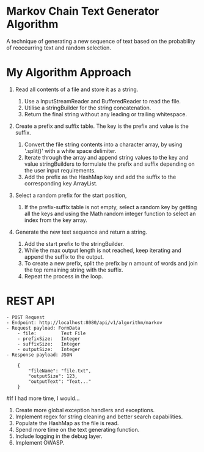 # Markov Chain Text Generator Algorithm
A technique of generating a new sequence of text based on the probability of reoccurring text and random selection.

# My Algorithm Approach
 1. Read all contents of a file and store it as a string.
    1. Use a InputStreamReader and BufferedReader to read the file.
    2. Utilise a stringBuilder for the string concatenation.
    3. Return the final string without any leading or trailing whitespace.

 2. Create a prefix and suffix table. The key is the prefix and value is the suffix.
    1. Convert the file string contents into a character array, by using '.split()' with a white space delimiter.
    2. Iterate through the array and append string values to the key and value stringBuilders to formulate the prefix and suffix depending on the user input requirements.
    3. Add the prefix as the HashMap key and add the suffix to the corresponding key ArrayList.

 3. Select a random prefix for the start position,
    1. If the prefix-suffix table is not empty, select a random key by getting all the keys and using the Math random integer function to select an index from the key array.

 4. Generate the new text sequence and return a string.
    1. Add the start prefix to the stringBuilder.
    2. While the max output length is not reached, keep iterating and append the suffix to the output.
    3. To create a new prefix, split the prefix by n amount of words and join the top remaining string with the suffix.
    4. Repeat the process in the loop.

# REST API
    - POST Request
    - Endpoint: http://localhost:8080/api/v1/algorithm/markov
    - Request payload: FormData
        - file:         Text File
        - prefixSize:   Integer
        - suffixSize:   Integer
        - outputSize:   Integer
    - Response payload: JSON

        {
            "fileName": "file.txt",
            "outputSize": 123,
            "outputText": "Text..."
        }


#If I had more time, I would...
1. Create more global exception handlers and exceptions.
2. Implement regex for string cleaning and better search capabilities.
3. Populate the HashMap as the file is read.
4. Spend more time on the text generating function.
5. Include logging in the debug layer.
6. Implement OWASP.